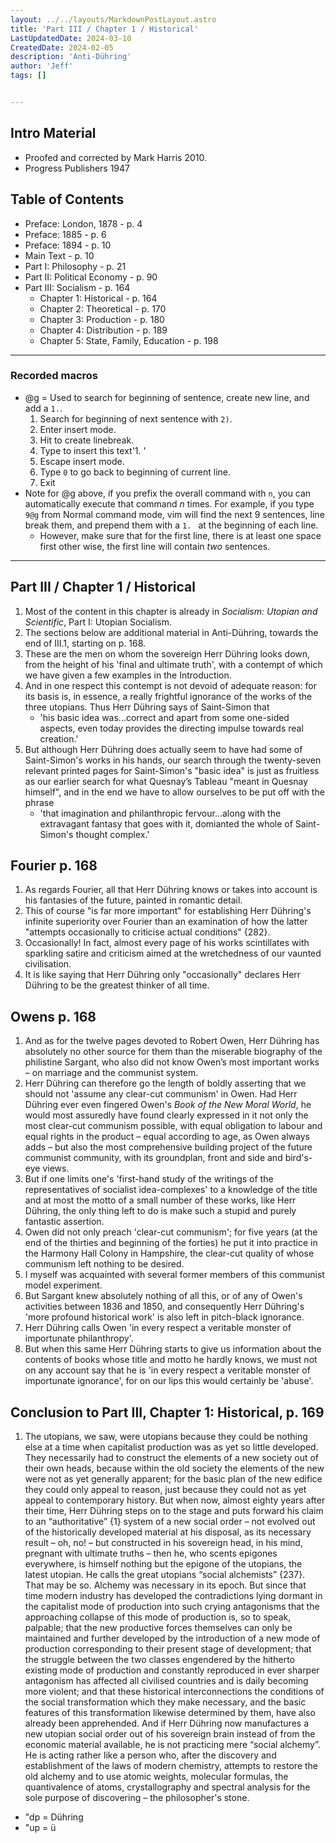 ```yaml
---
layout: ../../layouts/MarkdownPostLayout.astro
title: 'Part III / Chapter 1 / Historical'
LastUpdatedDate: 2024-03-10
CreatedDate: 2024-02-05
description: 'Anti-Dühring'
author: 'Jeff'
tags: []


---
```


## Intro Material
* Proofed and corrected by Mark Harris 2010.
* Progress Publishers 1947

## Table of Contents
* Preface: London, 1878 - p. 4
* Preface: 1885 - p. 6
* Preface: 1894 - p. 10
* Main Text - p. 10
* Part I: Philosophy - p. 21
* Part II: Political Economy - p. 90
* Part III: Socialism - p. 164
	* Chapter 1: Historical - p. 164
	* Chapter 2: Theoretical - p. 170
	* Chapter 3: Production - p. 180
	* Chapter 4: Distribution - p. 189
	* Chapter 5: State, Family, Education - p. 198
***

### Recorded macros

* @g = Used to search for beginning of sentence, create new line, and add a `1.`.
	1. Search for beginning of next sentence with `2)`. 
	1. Enter insert mode. 
	1. Hit <Enter> to create linebreak.
	1. Type to insert this text'1. '
	1. Escape insert mode.
	1. Type `0` to go back to beginning of current line.
	1. Exit
* Note for @g above, if you prefix the overall command with `n`, you can automatically execute that command *n* times. For example, if you type `9@g` from Normal command mode, vim will find the next 9 sentences, line break them, and prepend them with a `1. ` at the beginning of each line. 
	* However, make sure that for the first line, there is at least one space first other wise, the first line will contain *two* sentences.

***

## Part III / Chapter 1 / Historical
1. Most of the content in this chapter is already in *Socialism: Utopian and Scientific*, Part I: Utopian Socialism.
1. The sections below are additional material in Anti-Dühring, towards the end of III.1, starting on p. 168.
1. These are the men on whom the sovereign Herr Dühring looks down, from the height of his 'final and ultimate truth', with a contempt of which we have given a few examples in the Introduction. 
1. And in one respect this contempt is not devoid of adequate reason: for its basis is, in essence, a really frightful ignorance of the works of the three utopians. Thus Herr Dühring says of Saint-Simon that
	* 'his basic idea was...correct and apart from some one-sided aspects, even today provides the directing impulse towards real creation.'
1. But although Herr Dühring does actually seem to have had some of Saint-Simon's works in his hands, our search through the twenty-seven relevant printed pages for Saint-Simon's "basic idea" is just as fruitless as our earlier search for what Quesnay’s Tableau "meant in Quesnay himself", and in the end we have to allow ourselves to be put off with the phrase
	* 'that imagination and philanthropic fervour...along with the extravagant fantasy that goes with it, domianted the whole of Saint-Simon's thought complex.'

## Fourier p. 168
1. As regards Fourier, all that Herr Dühring knows or takes into account is his fantasies of the future, painted in romantic detail. 
1. This of course "is far more important" for establishing Herr Dühring's infinite superiority over Fourier than an examination of how the latter "attempts occasionally to criticise actual conditions" {282}. 
1. Occasionally! In fact, almost every page of his works scintillates with sparkling satire and criticism aimed at the wretchedness of our vaunted civilisation. 
1. It is like saying that Herr Dühring only "occasionally" declares Herr Dühring to be the greatest thinker of all time. 

## Owens p. 168
1. And as for the twelve pages devoted to Robert Owen, Herr Dühring has absolutely no other source for them than the miserable biography of the philistine Sargant, who also did not know Owen’s most important works – on marriage and the communist system. 
1. Herr Dühring can therefore go the length of boldly asserting that we should not 'assume any clear-cut communism' in Owen. Had Herr Dühring ever even fingered Owen's *Book of the New Moral World*, he would most assuredly have found clearly expressed in it not only the most clear-cut communism possible, with equal obligation to labour and equal rights in the product – equal according to age, as Owen always adds – but also the most comprehensive building project of the future communist community, with its groundplan, front and side and bird's-eye views. 
1. But if one limits one's 'first-hand study of the writings of the representatives of socialist idea-complexes' to a knowledge of the title and at most the motto of a small number of these works, like Herr Dühring, the only thing left to do is make such a stupid and purely fantastic assertion. 
1. Owen did not only preach 'clear-cut communism'; for five years (at the end of the thirties and beginning of the forties) he put it into practice in the Harmony Hall Colony in Hampshire, the clear-cut quality of whose communism left nothing to be desired. 
1. I myself was acquainted with several former members of this communist model experiment.
1. But Sargant knew absolutely nothing of all this, or of any of Owen's activities between 1836 and 1850, and consequently Herr Dühring's 'more profound historical work' is also left in pitch-black ignorance. 
1. Herr Dühring calls Owen 'in every respect a veritable monster of importunate philanthropy'. 
1. But when this same Herr Dühring starts to give us information about the contents of books whose title and motto he hardly knows, we must not on any account say that he is 'in every respect a veritable monster of importunate ignorance', for on our lips this would certainly be 'abuse'.

## Conclusion to Part III, Chapter 1: Historical, p. 169
1. The utopians, we saw, were utopians because they could be nothing else at a time when capitalist production was as yet so little developed. They necessarily had to construct the elements of a new society out of their own heads, because within the old society the elements of the new were not as yet generally apparent; for the basic plan of the new edifice they could only appeal to reason, just because they could not as yet appeal to contemporary history. But when now, almost eighty years after their time, Herr Dühring steps on to the stage and puts forward his claim to an “authoritative” {1} system of a new social order – not evolved out of the historically developed material at his disposal, as its necessary result – oh, no! – but constructed in his sovereign head, in his mind, pregnant with ultimate truths – then he, who scents epigones everywhere, is himself nothing but the epigone of the utopians, the latest utopian. He calls the great utopians “social alchemists” {237}. That may be so. Alchemy was necessary in its epoch. But since that time modern industry has developed the contradictions lying dormant in the capitalist mode of production into such crying antagonisms that the approaching collapse of this mode of production is, so to speak, palpable; that the new productive forces themselves can only be maintained and further developed by the introduction of a new mode of production corresponding to their present stage of development; that the struggle between the two classes engendered by the hitherto existing mode of production and constantly reproduced in ever sharper antagonism has affected all civilised countries and is daily becoming more violent; and that these historical interconnections the conditions of the social transformation which they make necessary, and the basic features of this transformation likewise determined by them, have also already been apprehended. And if Herr Dühring now manufactures a new utopian social order out of his sovereign brain instead of from the economic material available, he is not practicing mere “social alchemy”. He is acting rather like a person who, after the discovery and establishment of the laws of modern chemistry, attempts to restore the old alchemy and to use atomic weights, molecular formulas, the quantivalence of atoms, crystallography and spectral analysis for the sole purpose of discovering – the philosopher's stone. 





* "dp = Dühring
* "up = ü
